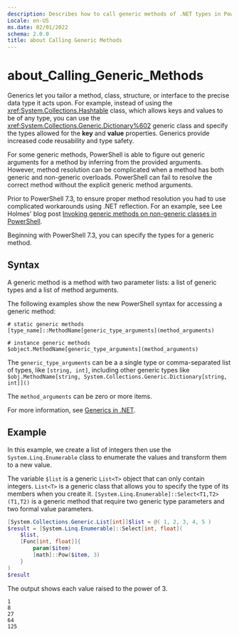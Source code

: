 ```yaml
---
description: Describes how to call generic methods of .NET types in PowerShell
Locale: en-US
ms.date: 02/01/2022
schema: 2.0.0
title: about Calling Generic Methods
---
```

# about_Calling_Generic_Methods

Generics let you tailor a method, class, structure, or interface to the precise data type it acts
upon. For example, instead of using the <xref:System.Collections.Hashtable> class, which allows keys
and values to be of any type, you can use the <xref:System.Collections.Generic.Dictionary%602>
generic class and specify the types allowed for the **key** and **value** properties. Generics
provide increased code reusability and type safety.

For some generic methods, PowerShell is able to figure out generic arguments for a method by
inferring from the provided arguments. However, method resolution can be complicated when a method
has both generic and non-generic overloads. PowerShell can fail to resolve the correct method
without the explicit generic method arguments.

Prior to PowerShell 7.3, to ensure proper method resolution you had to use complicated workarounds
using .NET reflection. For an example, see Lee Holmes' blog post
[Invoking generic methods on non-generic classes in PowerShell](https://www.leeholmes.com/invoking-generic-methods-on-non-generic-classes-in-powershell/).

Beginning with PowerShell 7.3, you can specify the types for a generic method.

## Syntax

A generic method is a method with two parameter lists: a list of generic types and a list
of method arguments.

The following examples show the new PowerShell syntax for accessing a generic method:

```Syntax
# static generic methods
[type_name]::MethodName[generic_type_arguments](method_arguments)

# instance generic methods
$object.MethodName[generic_type_arguments](method_arguments)
```

The `generic_type_arguments` can be a a single type or comma-separated list of types, like
`[string, int]`, including other generic types like
`$obj.MethodName[string, System.Collections.Generic.Dictionary[string, int]]()`

The `method_arguments` can be zero or more items.

For more information, see [Generics in .NET](/dotnet/standard/generics/).

## Example

In this example, we create a list of integers then use the `System.Linq.Enumerable` class to
enumerate the values and transform them to a new value.

The variable `$list` is a generic `List<T>` object that can only contain integers. `List<T>` is a
generic class that allows you to specify the type of its members when you create it.
`[System.Linq.Enumerable]::Select<T1,T2>(T1,T2)` is a generic method that require two generic type
parameters and two formal value parameters.

```powershell
[System.Collections.Generic.List[int]]$list = @( 1, 2, 3, 4, 5 )
$result = [System.Linq.Enumerable]::Select[int, float](
    $list,
    [Func[int, float]]{
        param($item)
        [math]::Pow($item, 3)
    }
)
$result
```

The output shows each value raised to the power of 3.

```Output
1
8
27
64
125
```
